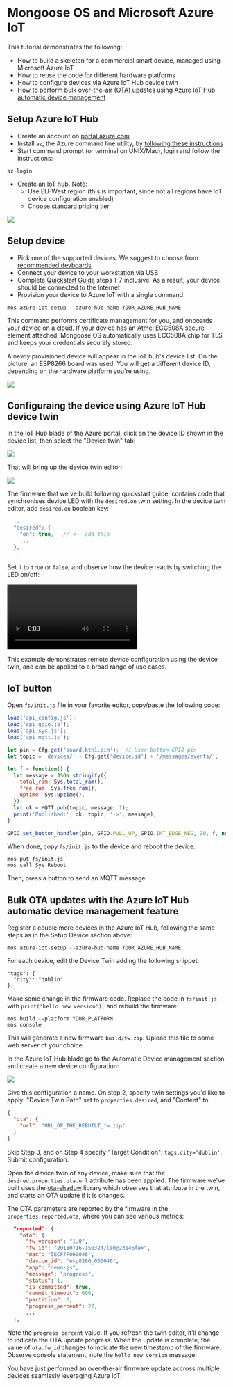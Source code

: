 # Mongoose OS and Microsoft Azure IoT

This tutorial demonstrates the following:

- How to build a skeleton for a commercial smart device, managed using Microsoft Azure IoT
- How to reuse the code for different hardware platforms
- How to configure devices via Azure IoT Hub device twin
- How to perform bulk over-the-air (OTA) updates using [Azure IoT Hub automatic device management](https://docs.microsoft.com/en-us/azure/iot-hub/iot-hub-auto-device-config)


## Setup Azure IoT Hub

- Create an account on [portal.azure.com](http://portal.azure.com)
- Install `az`, the Azure command line utility, by [following these instructions](https://docs.microsoft.com/en-us/cli/azure/install-azure-cli?view=azure-cli-latest")
- Start command prompt (or terminal on UNIX/Mac), login and follow the instructions:
```
az login
```
- Create an IoT hub. Note:
   * Use EU-West region (this is important, since not all regions have IoT device configuration enabled)
   * Choose standard pricing tier

![](images/azure1.png)

## Setup device

- Pick one of the supported devices. We suggest to choose from [recommended devboards](../devboards.md)
- Connect your device to your workstation via USB
- Complete [Quickstart Guide](../../quickstart/setup.md) steps 1-7 inclusive.
  As a result, your device should be connected to the Internet
- Provision your device to Azure IoT with a single command:
```
mos azure-iot-setup --azure-hub-name YOUR_AZURE_HUB_NAME
```
This command performs certificate management for you, and
onboards your device on a cloud. If your device has an
[Atmel ECC508A](http://www.atmel.com/devices/ATECC508A.aspx) secure element
attached, Mongoose OS automatically uses ECC508A chip for TLS
and keeps your credentials securely stored.

A newly provisioned device will appear in the IoT hub's device list. On the
picture, an ESP8266 board was used. You will get a different device ID,
depending on the hardware platform you're using.

![](images/azure2.png)

## Configuraing the device using Azure IoT Hub device twin

In the IoT Hub blade of the Azure portal, click on the device ID shown in the device list, then select the
"Device twin" tab:

![](images/azure3.png)

That will bring up the device twin editor:

![](images/azure4.png)

The firmware that we've build following quickstart guide, contains
code that synchronises device LED with the `desired.on` twin setting.
In the device twin editor, add `desired.on` boolean key:

```javascript
  ...
  "desired": {
    "on": true,   // <-- add this 
    ...
  },
  ...
```

Set it to `true` or
`false`, and observe how the device reacts by switching the LED on/off:

<video controls="" class="text-center border w-75 my-2">
    <source src="images/azure5.mp4" type="video/mp4">
</video>

This example demonstrates remote device configuration using the device twin, and can be
applied to a broad range of use cases.

## IoT button

Open `fs/init.js` file in your favorite editor, copy/paste the following code:

```javascript
load('api_config.js');
load('api_gpio.js');
load('api_sys.js');
load('api_mqtt.js');

let pin = Cfg.get('board.btn1.pin');  // User button GPIO pin
let topic = 'devices/' + Cfg.get('device.id') + '/messages/events/';

let f = function() {
  let message = JSON.stringify({
    total_ram: Sys.total_ram(),
    free_ram: Sys.free_ram(),
    uptime: Sys.uptime(),
  });
  let ok = MQTT.pub(topic, message, 1);
  print('Published:', ok, topic, '->', message);
};

GPIO.set_button_handler(pin, GPIO.PULL_UP, GPIO.INT_EDGE_NEG, 20, f, null);
```

When done, copy `fs/init.js` to the device and reboot the device:

```
mos put fs/init.js
mos call Sys.Reboot
```

Then, press a button to send an MQTT message.

## Bulk OTA updates with the Azure IoT Hub automatic device management feature

Register a couple more devices in the Azure IoT Hub, following the same steps as in the Setup Device section above:

```
mos azure-iot-setup --azure-hub-name YOUR_AZURE_HUB_NAME
```

For each device, edit the Device Twin adding the following snippet:

```
"tags": {
  "city": "dublin"
},
```

Make some change in the firmware code. Replace the code in `fs/init.js` with
`print('hello new version');` and rebuild the firmware:

```
mos build --platform YOUR_PLATFORM
mos console
```

This will generate a new firmware `build/fw.zip`. Upload this file to some
web server of your choice.

In the Azure IoT Hub blade go to the Automatic Device management section and create a new device configuration:

![](images/azure6.png)


Give this configuration a name. On step 2, specify twin settings you'd like
to apply: "Device Twin Path" set to `properties.desired`, and "Content" to

```json
{
  "ota": {
    "url": "URL_OF_THE_REBUILT_fw.zip"
  }
}
```
Skip Step 3, and on Step 4 specify "Target Condition":
`tags.city='dublin'`. Submit configuration.

Open the device twin of any device, make sure that the
`desired.properties.ota.url` attribute has been applied. The firmware we've
built uses the [ota-shadow](https://github.com/mongoose-os-libs/ota-shadow)
library which observes that attribute in the twin, and starts an OTA update
if it is changes.

The OTA parameters are reported by the firmware in the `properties.reported.ota`,
where you can see various metrics:

```json
  "reported": {
    "ota": {
      "fw_version": "1.0",
      "fw_id": "20180716-150324/lsm@23146fe+",
      "mac": "5ECF7F060046",
      "device_id": "esp8266_060046",
      "app": "demo-js",
      "message": "progress",
      "status": 1,
      "is_committed": true,
      "commit_timeout": 600,
      "partition": 0,
      "progress_percent": 27,
      ...
  },
```

Note the `progress_percent` value. If you refresh the twin editor, it'll change
to indicate the OTA update progress. When the update is complete, the value of
`ota.fw_id` changes to indicate the new timestamp of the firmware.
Observe console statement, note the `hello new version` message.

You have just performed an over-the-air firmware update accross multiple devices seamlesly leveraging Azure IoT.

